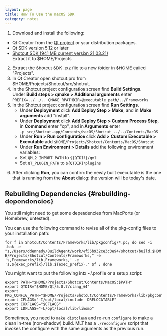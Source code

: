```yaml
---
layout: page
title: How To Use the macOS SDK
category: notes
---
```


1. Download and install the following:
  - Qt Creator from the [Qt project](https://www.qt.io/download-open-source/) or your distribution packages.
  - Qt SDK version 5.12 or later
  - [Shotcut SDK (941 MB current version 21.03.21)](https://s3.amazonaws.com/builds.us.meltytech/shotcut/shotcut-macos-sdk-210321.txz)  
    Extract it to $HOME/Projects

2. Extract the Shotcut SDK .txz file to a new folder in $HOME called "Projects".
3. In Qt Creator open shotcut.pro from $HOME/Projects/Shotcut/src/shotcut.
4. In the Shotcut project configuration screen find **Build Settings**.  
   Under **Build steps &gt; qmake &gt; Additional arguments** enter  
   `PREFIX=../../.. QMAKE_RPATHDIR=@executable_path/../Frameworks`
5. In the Shotcut project configuration screen find **Run Settings**.  
   - Under **Deployment** click **Add Deploy Step &gt; Make**, and in **Make arguments** add "install".  
   - Under **Deployment** click **Add Deploy Step &gt; Custom Process Step**,
     in **Command** enter "cp", and in **Arguments** enter  
     `-p src/Shotcut.app/Contents/MacOS/Shotcut ../../Contents/MacOS`
   - Under **Run &gt; Run configuration** click **Add &gt; Custom Executable &gt; Executable** add   `$HOME/Projects/Shotcut/Contents/MacOS/Shotcut`
   - Under **Run Environment &gt; Details** add the following environment variables:
   - Set `QML2_IMPORT_PATH` to `${QTDIR}/qml`
   - Set `QT_PLUGIN_PATH` to `${QTDIR}/plugins`

<!--
     - Set `MLT_DATA` to `${HOME}/Projects/Shotcut/src/mlt/src/modules`
     - Set `MLT_PRESETS_PATH` to `${HOME}/Projects/Shotcut/src/mlt/presets`
     - Set `MLT_PROFILES_PATH` to `${HOME}/Projects/Shotcut/src/mlt/profiles`
     - Set `MLT_REPOSITORY` to `${HOME}/Projects/Shotcut/src/mlt/src/modules`
-->

6. After clicking **Run**, you can confirm the newly built executable is the one
   that is running from the **About** dialog: the version will be today's date.


Rebuilding Dependencies {#rebuilding-dependencies}
-----------------------

You still might need to get some dependencies from MacPorts (or Homebrew, untested).

You can use the following command to revise all of the pkg-config files to
your installation path:

`for f in Shotcut/Contents/Frameworks/lib/pkgconfig/*.pc; do sed -i .bak -e "s,/Users/ddennedy/BuildAgent/work/ef55b932ce3c3e94/shotcut/build,$HOME/Projects/Shotcut/Contents/Frameworks," -e 's,Frameworks/lib,Frameworks,' -e 's,${exec_prefix}/lib,${exec_prefix},' $f ; done`

You might want to put the following into ~/.profile or a setup script:

```
export PATH="$HOME/Projects/Shotcut/Contents/MacOS:$PATH"
export QTDIR="$HOME/Qt/5.8.7/clang_64"
export PKG_CONFIG_PATH="$HOME/Projects/Shotcut/Contents/Frameworks/lib/pkgconfig"
export CFLAGS="-I/opt/local/include -DRELOCATABLE"
export CXXFLAGS="$CFLAGS"
export LDFLAGS="-L/opt/local/lib/libomp"
```

Sometimes, you need to `make distclean` and re-run `configure` to make a clean
in-tree (non-shadow) build. MLT has a `./reconfigure` script that invokes the
configure with the same arguments as the previous run.
